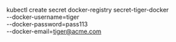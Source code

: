 kubectl create secret docker-registry secret-tiger-docker \
  --docker-username=tiger \
  --docker-password=pass113 \
  --docker-email=tiger@acme.com